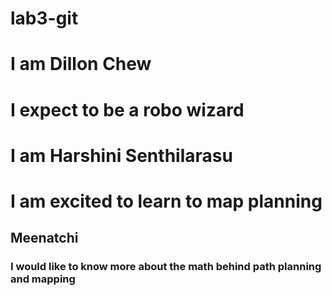 # lab3-git

# I am Dillon Chew
# I expect to be a robo wizard

# I am Harshini Senthilarasu
# I am excited to learn to map planning
## Meenatchi 
### I would like to know more about the math behind path planning and mapping

